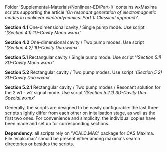 Folder 'Supplemental-Materials/Nonlinear-ED/Part-I/' contains wxMaxima scripts
supporting the article '*On resonant generation of electromagnetic modes in nonlinear
electrodynamics. Part 1: Classical approach*'.

**Section 4.1**   One-dimensional cavity  / Single pump mode.   Use script '*(Section 4.1)   1D-Cavity Mono.wxmx*'

**Section 4.2**   One-dimensional cavity  / Two pump modes.     Use script '*(Section 4.2)   1D-Cavity Duo.wxmx*'

**Section 5.1**   Rectangular cavity      / Single pump mode.   Use script '*(Section 5.1)   3D-Cavity Mono.wxmx*'

**Section 5.2**   Rectangular cavity      / Two pump modes.     Use script '*(Section 5.2)   3D-Cavity Duo.wxmx*'

**Section 5.2.1** Rectangular cavity      / Two pump modes / Resonant solution for the 2 w1 - w2 signal mode. 
                                                                Use script '*(Section 5.2.1) 3D-Cavity Duo Special.wxmx*'

Generally, the scripts are designed to be easily configurable: the last three scripts slightly differ from each other
on initalisation stage, as well as the first two ones. For convenience and simplicity, the individual copies have been
made and set up for corresponding sections.

**Dependency**: all scripts rely on 'VCALC.MAC' package for CAS Maxima. File 'vcalc.mac' should be present either among
maxima's search directories or besides the scripts.
